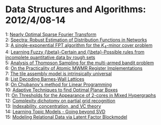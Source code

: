 # Data Structures and Algorithms: 2012/4/08-14  
1: [Nearly Optimal Sparse Fourier Transform](https://doi.org/10.48550/arXiv.1201.2501)  
2: [Spectra: Robust Estimation of Distribution Functions in Networks](https://doi.org/10.48550/arXiv.1204.1373)  
3: [A single-exponential FPT algorithm for the $K_4$-minor cover problem](https://doi.org/10.48550/arXiv.1204.1417)  
4: [Learning Fuzzy {\beta}-Certain and {\beta}-Possible rules from  incomplete quantitative data by rough sets](https://doi.org/10.48550/arXiv.1204.1467)  
5: [Analysis of Thompson Sampling for the multi-armed bandit problem](https://doi.org/10.48550/arXiv.1111.1797)  
6: [On the Practicality of Atomic MWMR Register Implementations](https://doi.org/10.48550/arXiv.1111.2693)  
7: [The tile assembly model is intrinsically universal](https://doi.org/10.48550/arXiv.1111.3097)  
8: [List Decoding Barnes-Wall Lattices](https://doi.org/10.48550/arXiv.1112.1994)  
9: [On Chubanov's method for Linear Programming](https://doi.org/10.48550/arXiv.1204.2031)  
10: [Adaptive Techniques to find Optimal Planar Boxes](https://doi.org/10.48550/arXiv.1204.2034)  
11: [On Thresholds for the Appearance of 2-cores in Mixed Hypergraphs](https://doi.org/10.48550/arXiv.1204.2131)  
12: [Complexity dichotomy on partial grid recognition](https://doi.org/10.48550/arXiv.1006.3541)  
13: [Indexability, concentration, and VC theory](https://doi.org/10.48550/arXiv.1008.5105)  
14: [Learning Topic Models - Going beyond SVD](https://doi.org/10.48550/arXiv.1204.1956)  
15: [Modeling Relational Data via Latent Factor Blockmodel](https://doi.org/10.48550/arXiv.1204.2581)  